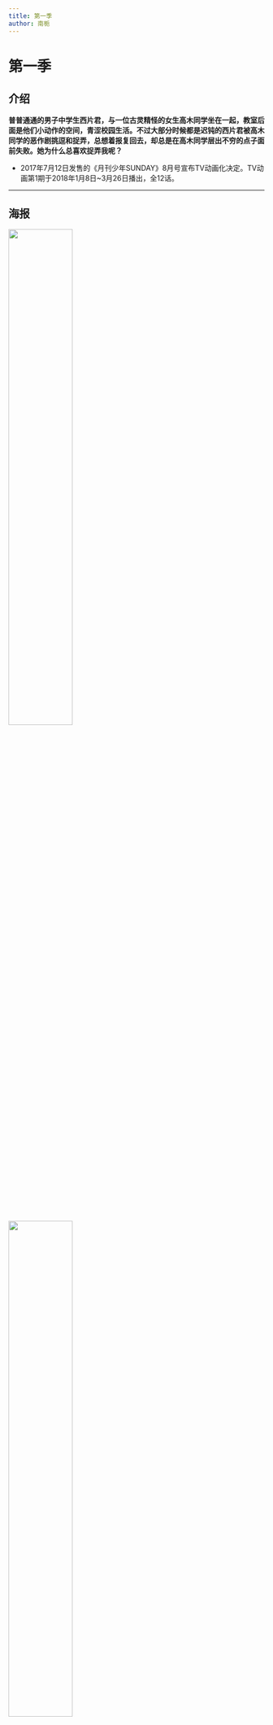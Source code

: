 ```yaml
---
title: 第一季
author: 南栀
---
```

# 第一季

## 介绍
**普普通通的男子中学生西片君，与一位古灵精怪的女生高木同学坐在一起，教室后面是他们小动作的空间，青涩校园生活。不过大部分时候都是迟钝的西片君被高木同学的恶作剧挑逗和捉弄，总想着报复回去，却总是在高木同学层出不穷的点子面前失败。她为什么总喜欢捉弄我呢？**

- 2017年7月12日发售的《月刊少年SUNDAY》8月号宣布TV动画化决定。TV动画第1期于2018年1月8日~3月26日播出，全12话。
---

## 海报

<img src="https://images.weserv.nl/?url=https://article.biliimg.com/bfs/article/7b504381dab6e7796aba204e296121b7062ba82f.jpg" width="50%" height="50%"/>

<img src="https://images.weserv.nl/?url=https://article.biliimg.com/bfs/article/7ab0fcebf945a5ffde237456f40f5cae59af49d9.jpg" width="50%" height="50%"/>

---

## 剧情
| 剧集 | 片段                     | 播出日期       |
|----|------------------------|------------|
| 1  | 橡皮/值日/鬼脸/百元            | 2018年1月8日  |
| 2  | 习字/换衣/英译/泳池            | 2018年1月15日 |
| 3  | 咖啡/空罐/碳酸/肌肉训练/配音/伞     | 2018年1月22日 |
| 4  | 值日打扫/翻单杠/感冒/跟踪         | 2018年1月29日 |
| 5  | 考前复习/考试/成绩公布/书店/避雨     | 2018年2月5日  |
| 6  | 二人共乘/暑假第一天/试胆/自由研究/水龙头 | 2018年2月12日 |
| 7  | 购物/泳衣/海/房间             | 2018年2月19日 |
| 8  | 台风/马拉松/侧腹/后悔           | 2018年2月26日 |
| 9  | 手机/恐怖视频/照片             | 2018年3月5日  |
| 10 | 比个子/怕冷/邀请/二选一          | 2018年3月12日 |
| 11 | 猫咪/喜好/占卜/肖像/暴击         | 2018年3月19日 |
| 12 | 信/开学典礼/换座位 | 2018年3月26日 |
|OVA|水滑道|2018年7月12日|


### 正式PV(YouTube-TOHO)
<iframe width="280" height="157.5" src="https://www.youtube.com/embed/g4VJra3sLMg" title="YouTube video player" frameborder="0" allow="accelerometer; autoplay; clipboard-write; encrypted-media; gyroscope; picture-in-picture; web-share" allowfullscreen></iframe>

---

## 制作人员
- 原作：山本崇一朗
- 监督：赤城博昭
- 系列构成：横手美智子
- 人物设计：髙野绫
- 子人物设计：茂木琢次、近藤奈都子
- 总作画监督：茂木琢次、近藤奈都子
- 音乐：堤博明
- 音乐制作：TOHO animation RECORDS
- 动画制作：SHIN-EI动画（新锐动画）
- 制作：擅长捉弄的高木同学制作委员会
- 代理发行：羚邦国际

---

## 参考资料
- [FanDom wiki](https://karakai-jouzu-no-takagi-san.fandom.com/zh/wiki/%E5%8A%A8%E7%94%BB%E7%AC%AC%E4%B8%80%E5%AD%A3)
- [萌娘百科](https://zh.moegirl.org.cn/%E6%93%85%E9%95%BF%E6%8D%89%E5%BC%84%E4%BA%BA%E7%9A%84%E9%AB%98%E6%9C%A8%E5%90%8C%E5%AD%A6)
- [高木同学动画官网](https://takagi3.me/1st)
